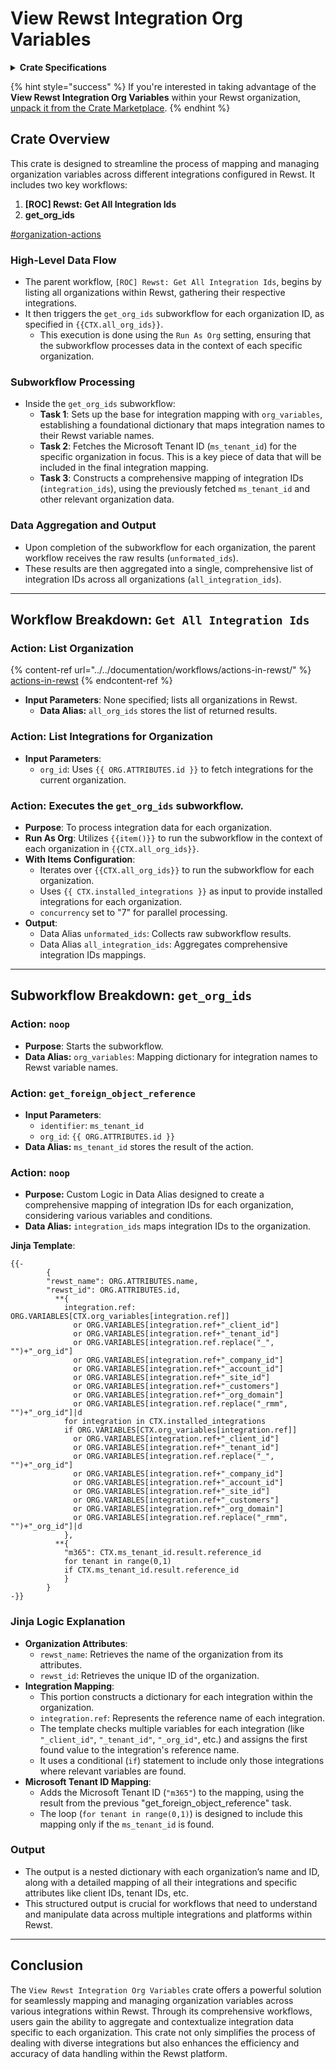 # View Rewst Integration Org Variables

<details>

<summary><strong>Crate Specifications</strong></summary>

**Creation Date**: September 27th, 2023

**Components**:

* **Parent Workflows**:
  * `[ROC] Rewst: Get All Integration Ids`
* **Sub-Workflows**:
* `get_org_ids`

**Trigger**:

* Manual

**Configuration**

* **Workflow Name**: Editable to suit your organizational naming conventions.
* **Time Saved**: Estimate the time saving in seconds for documentation and efficiency analysis

</details>

{% hint style="success" %}
If you're interested in taking advantage of the **View Rewst Integration Org Variables** within your Rewst organization, [unpack it from the Crate Marketplace](https://app.rewst.io/marketplace/crates/cc5a7acf-790a-423e-be19-1a5cbf0c3f07).
{% endhint %}

## Crate Overview

This crate is designed to streamline the process of mapping and managing organization variables across different integrations configured in Rewst. It includes two key workflows:

1. **\[ROC] Rewst: Get All Integration Ids**
2. **get\_org\_ids**


[#organization-actions](../../documentation/workflows/actions-in-rewst/rewst-actions/organization-actions/#list-organizations "mention")


### High-Level Data Flow

* The parent workflow, `[ROC] Rewst: Get All Integration Ids`, begins by listing all organizations within Rewst, gathering their respective integrations.
* It then triggers the `get_org_ids` subworkflow for each organization ID, as specified in `{{CTX.all_org_ids}}`.
  * This execution is done using the `Run As Org` setting, ensuring that the subworkflow processes data in the context of each specific organization.

### Subworkflow Processing

* Inside the `get_org_ids` subworkflow:
  * **Task 1**: Sets up the base for integration mapping with `org_variables`, establishing a foundational dictionary that maps integration names to their Rewst variable names.
  * **Task 2**: Fetches the Microsoft Tenant ID (`ms_tenant_id`) for the specific organization in focus. This is a key piece of data that will be included in the final integration mapping.
  * **Task 3**: Constructs a comprehensive mapping of integration IDs (`integration_ids`), using the previously fetched `ms_tenant_id` and other relevant organization data.

### Data Aggregation and Output

* Upon completion of the subworkflow for each organization, the parent workflow receives the raw results (`unformated_ids`).
* These results are then aggregated into a single, comprehensive list of integration IDs across all organizations (`all_integration_ids`).

***

## Workflow Breakdown: **`Get All Integration Ids`**

### **Action**: List Organization&#x20;

{% content-ref url="../../documentation/workflows/actions-in-rewst/" %}
[actions-in-rewst](../../documentation/workflows/actions-in-rewst/)
{% endcontent-ref %}

* **Input Parameters**: None specified; lists all organizations in Rewst.
  * **Data Alias:** `all_org_ids` stores the list of returned results.

### **Action**: List Integrations for Organization

* **Input Parameters**:
  * `org_id`: Uses `{{ ORG.ATTRIBUTES.id }}` to fetch integrations for the current organization.

### Action: Executes the `get_org_ids` subworkflow.

* **Purpose**: To process integration data for each organization.
* **Run As Org**: Utilizes `{{item()}}` to run the subworkflow in the context of each organization in `{{CTX.all_org_ids}}`.
* **With Items Configuration**:
  * Iterates over `{{CTX.all_org_ids}}` to run the subworkflow for each organization.
  * Uses `{{ CTX.installed_integrations }}` as input to provide installed integrations for each organization.
  * `concurrency` set to "7" for parallel processing.
* **Output**:
  * Data Alias `unformated_ids`: Collects raw subworkflow results.
  * Data Alias `all_integration_ids`: Aggregates comprehensive integration IDs mappings.

***

## Subworkflow Breakdown: `get_org_ids`

### **Action**: `noop`

* **Purpose**: Starts the subworkflow.
* **Data Alias:** `org_variables`: Mapping dictionary for integration names to Rewst variable names.

### **Action**: `get_foreign_object_reference`

* **Input Parameters**:
  * `identifier`: `ms_tenant_id`
  * `org_id`: `{{ ORG.ATTRIBUTES.id }}`
* **Data Alias:** `ms_tenant_id` stores the result of the action.

### **Action**: `noop`

* **Purpose:** Custom Logic in Data Alias designed to create a comprehensive mapping of integration IDs for each organization, considering various variables and conditions.
* **Data Alias:** `integration_ids` maps integration IDs to the organization.

**Jinja Template**:

```django
{{-
        {
        "rewst_name": ORG.ATTRIBUTES.name,
        "rewst_id": ORG.ATTRIBUTES.id,
          **{
            integration.ref: ORG.VARIABLES[CTX.org_variables[integration.ref]] 
              or ORG.VARIABLES[integration.ref+"_client_id"] 
              or ORG.VARIABLES[integration.ref+"_tenant_id"] 
              or ORG.VARIABLES[integration.ref.replace("_", "")+"_org_id"] 
              or ORG.VARIABLES[integration.ref+"_company_id"] 
              or ORG.VARIABLES[integration.ref+"_account_id"] 
              or ORG.VARIABLES[integration.ref+"_site_id"] 
              or ORG.VARIABLES[integration.ref+"_customers"] 
              or ORG.VARIABLES[integration.ref+"_org_domain"] 
              or ORG.VARIABLES[integration.ref.replace("_rmm", "")+"_org_id"]|d
            for integration in CTX.installed_integrations
            if ORG.VARIABLES[CTX.org_variables[integration.ref]] 
              or ORG.VARIABLES[integration.ref+"_client_id"] 
              or ORG.VARIABLES[integration.ref+"_tenant_id"] 
              or ORG.VARIABLES[integration.ref.replace("_", "")+"_org_id"] 
              or ORG.VARIABLES[integration.ref+"_company_id"] 
              or ORG.VARIABLES[integration.ref+"_account_id"] 
              or ORG.VARIABLES[integration.ref+"_site_id"] 
              or ORG.VARIABLES[integration.ref+"_customers"] 
              or ORG.VARIABLES[integration.ref+"_org_domain"] 
              or ORG.VARIABLES[integration.ref.replace("_rmm", "")+"_org_id"]|d
            },
          **{ 
            "m365": CTX.ms_tenant_id.result.reference_id
            for tenant in range(0,1)
            if CTX.ms_tenant_id.result.reference_id
            }
        }
-}}
```

### **Jinja Logic Explanation**

* **Organization Attributes**:
  * `rewst_name`: Retrieves the name of the organization from its attributes.
  * `rewst_id`: Retrieves the unique ID of the organization.
* **Integration Mapping**:
  * This portion constructs a dictionary for each integration within the organization.
  * `integration.ref`: Represents the reference name of each integration.
  * The template checks multiple variables for each integration (like `"_client_id"`, `"_tenant_id"`, `"_org_id"`, etc.) and assigns the first found value to the integration's reference name.
  * It uses a conditional (`if`) statement to include only those integrations where relevant variables are found.
* **Microsoft Tenant ID Mapping**:
  * Adds the Microsoft Tenant ID (`"m365"`) to the mapping, using the result from the previous "get\_foreign\_object\_reference" task.
  * The loop (`for tenant in range(0,1)`) is designed to include this mapping only if the `ms_tenant_id` is found.

### Output

* The output is a nested dictionary with each organization’s name and ID, along with a detailed mapping of all their integrations and specific attributes like client IDs, tenant IDs, etc.
* This structured output is crucial for workflows that need to understand and manipulate data across multiple integrations and platforms within Rewst.

***

## Conclusion

The `View Rewst Integration Org Variables` crate offers a powerful solution for seamlessly mapping and managing organization variables across various integrations within Rewst. Through its comprehensive workflows, users gain the ability to aggregate and contextualize integration data specific to each organization. This crate not only simplifies the process of dealing with diverse integrations but also enhances the efficiency and accuracy of data handling within the Rewst platform.
